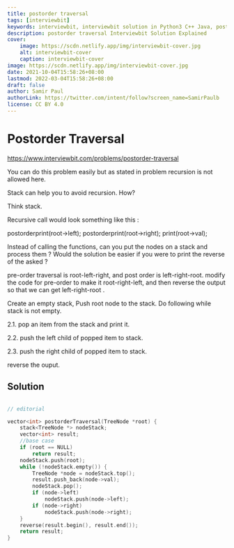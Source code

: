 ```yaml
---
title: postorder traversal
tags: [interviewbit]
keywords: interviewbit, interviewbit solution in Python3 C++ Java, postorder traversal solution
description: postorder traversal Interviewbit Solution Explained
cover:
    image: https://scdn.netlify.app/img/interviewbit-cover.jpg
    alt: interviewbit-cover
    caption: interviewbit-cover
image: https://scdn.netlify.app/img/interviewbit-cover.jpg
date: 2021-10-04T15:58:26+08:00
lastmod: 2022-03-04T15:58:26+08:00
draft: false
author: Samir Paul
authorLink: https://twitter.com/intent/follow?screen_name=SamirPaulb
license: CC BY 4.0
---
```


# Postorder Traversal

https://www.interviewbit.com/problems/postorder-traversal


You can do this problem easily but as stated in problem recursion is not allowed here.

Stack can help you to avoid recursion. How?


Think stack.

Recursive call would look something like this :

postorderprint(root->left);
postorderprint(root->right);
print(root->val);

Instead of calling the functions, can you put the nodes on a stack and process them ? 
Would the solution be easier if you were to print the reverse of the asked ?



pre-order traversal is root-left-right, and post order is left-right-root. modify the code for pre-order to make it root-right-left, and then reverse the output so that we can get left-right-root .

Create an empty stack, Push root node to the stack.
Do following while stack is not empty.

2.1. pop an item from the stack and print it.

2.2. push the left child of popped item to stack.

2.3. push the right child of popped item to stack.

reverse the ouput.

## Solution

```cpp

// editorial

vector<int> postorderTraversal(TreeNode *root) {
    stack<TreeNode *> nodeStack;
    vector<int> result;
    //base case
    if (root == NULL)
        return result;
    nodeStack.push(root);
    while (!nodeStack.empty()) {
        TreeNode *node = nodeStack.top();
        result.push_back(node->val);
        nodeStack.pop();
        if (node->left)
            nodeStack.push(node->left);
        if (node->right)
            nodeStack.push(node->right);
    }
    reverse(result.begin(), result.end());
    return result;
}
```